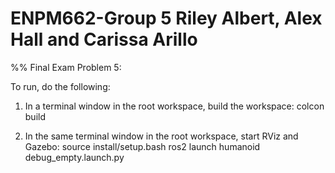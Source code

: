# ENPM662-Group 5 Riley Albert, Alex Hall and Carissa Arillo
%% Final Exam Problem 5:

To run, do the following:
1. In a terminal window in the root workspace, build the workspace:
colcon build

2. In the same terminal window in the root workspace, start RViz and Gazebo:
source install/setup.bash
ros2 launch humanoid debug_empty.launch.py


